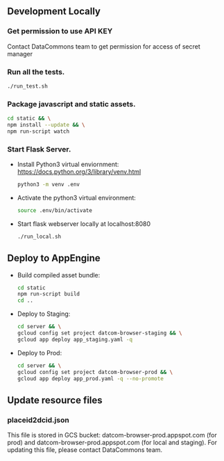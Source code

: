 ## Development Locally

### Get permission to use API KEY

Contact DataCommons team to get permission for access of secret manager

### Run all the tests.

```bash
./run_test.sh
```

### Package javascript and static assets.

```bash
cd static && \
npm install --update && \
npm run-script watch
```

### Start Flask Server.

- Install Python3 virtual enviornment: https://docs.python.org/3/library/venv.html

  ```bash
  python3 -m venv .env
  ```

- Activate the python3 virtual environment:

  ```bash
  source .env/bin/activate
  ```

- Start flask webserver locally at localhost:8080
  ```bash
  ./run_local.sh
  ```

## Deploy to AppEngine

- Build compiled asset bundle:

  ```bash
  cd static
  npm run-script build
  cd ..
  ```

- Deploy to Staging:

  ```bash
  cd server && \
  gcloud config set project datcom-browser-staging && \
  gcloud app deploy app_staging.yaml -q
  ```

- Deploy to Prod:

  ```bash
  cd server && \
  gcloud config set project datcom-browser-prod && \
  gcloud app deploy app_prod.yaml -q --no-promote
  ```


## Update resource files

### placeid2dcid.json
This file is stored in GCS bucket: datcom-browser-prod.appspot.com (for prod) and
datcom-browser-prod.appspot.com (for local and staging). For updating this file,
please contact DataCommons team.
